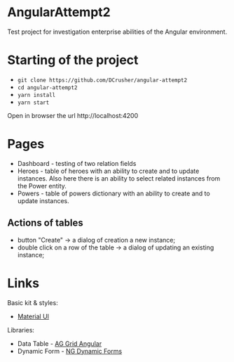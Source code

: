 # AngularAttempt2

Test project for investigation enterprise abilities of the Angular environment.

# Starting of the project

- `git clone https://github.com/DCrusher/angular-attempt2`
- `cd angular-attempt2`
- `yarn install`
- `yarn start`

Open in browser the url http://localhost:4200

# Pages

* Dashboard - testing of two relation fields
* Heroes    - table of heroes with an ability to create and to update instances. Also here there is an ability to select related instances from the Power entity.
* Powers    - table of powers dictionary with an ability to create and to update instances.

## Actions of tables
* button "Create" -> a dialog of creation a new instance;
* double click on a row of the table -> a dialog of updating an existing instance;

# Links

Basic kit & styles:
* [Material UI](https://material.angular.io/)

Libraries:
* Data Table   - [AG Grid Angular](https://www.ag-grid.com/best-angular-2-data-grid/)
* Dynamic Form - [NG Dynamic Forms](https://github.com/udos86/ng-dynamic-forms#form-control-configuration)
